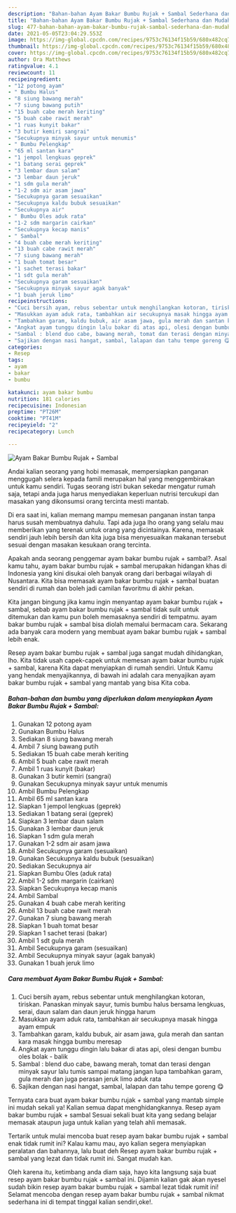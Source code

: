 ```yaml
---
description: "Bahan-bahan Ayam Bakar Bumbu Rujak + Sambal Sederhana dan Mudah Dibuat"
title: "Bahan-bahan Ayam Bakar Bumbu Rujak + Sambal Sederhana dan Mudah Dibuat"
slug: 477-bahan-bahan-ayam-bakar-bumbu-rujak-sambal-sederhana-dan-mudah-dibuat
date: 2021-05-05T23:04:29.553Z
image: https://img-global.cpcdn.com/recipes/9753c76134f15b59/680x482cq70/ayam-bakar-bumbu-rujak-sambal-foto-resep-utama.jpg
thumbnail: https://img-global.cpcdn.com/recipes/9753c76134f15b59/680x482cq70/ayam-bakar-bumbu-rujak-sambal-foto-resep-utama.jpg
cover: https://img-global.cpcdn.com/recipes/9753c76134f15b59/680x482cq70/ayam-bakar-bumbu-rujak-sambal-foto-resep-utama.jpg
author: Ora Matthews
ratingvalue: 4.1
reviewcount: 11
recipeingredient:
- "12 potong ayam"
- " Bumbu Halus"
- "8 siung bawang merah"
- "7 siung bawang putih"
- "15 buah cabe merah keriting"
- "5 buah cabe rawit merah"
- "1 ruas kunyit bakar"
- "3 butir kemiri sangrai"
- "Secukupnya minyak sayur untuk menumis"
- " Bumbu Pelengkap"
- "65 ml santan kara"
- "1 jempol lengkuas geprek"
- "1 batang serai geprek"
- "3 lembar daun salam"
- "3 lembar daun jeruk"
- "1 sdm gula merah"
- "1-2 sdm air asam jawa"
- "Secukupnya garam sesuaikan"
- "Secukupnya kaldu bubuk sesuaikan"
- "Secukupnya air"
- " Bumbu Oles aduk rata"
- "1-2 sdm margarin cairkan"
- "Secukupnya kecap manis"
- " Sambal"
- "4 buah cabe merah keriting"
- "13 buah cabe rawit merah"
- "7 siung bawang merah"
- "1 buah tomat besar"
- "1 sachet terasi bakar"
- "1 sdt gula merah"
- "Secukupnya garam sesuaikan"
- "Secukupnya minyak sayur agak banyak"
- "1 buah jeruk limo"
recipeinstructions:
- "Cuci bersih ayam, rebus sebentar untuk menghilangkan kotoran, tiriskan. Panaskan minyak sayur, tumis bumbu halus bersama lengkuas, serai, daun salam dan daun jeruk hingga harum"
- "Masukkan ayam aduk rata, tambahkan air secukupnya masak hingga ayam empuk"
- "Tambahkan garam, kaldu bubuk, air asam jawa, gula merah dan santan kara masak hingga bumbu meresap"
- "Angkat ayam tunggu dingin lalu bakar di atas api, olesi dengan bumbu oles bolak - balik"
- "Sambal : blend duo cabe, bawang merah, tomat dan terasi dengan minyak sayur lalu tumis sampai matang jangan lupa tambahkan garam, gula merah dan juga perasan jeruk limo aduk rata"
- "Sajikan dengan nasi hangat, sambal, lalapan dan tahu tempe goreng 😋"
categories:
- Resep
tags:
- ayam
- bakar
- bumbu

katakunci: ayam bakar bumbu 
nutrition: 181 calories
recipecuisine: Indonesian
preptime: "PT26M"
cooktime: "PT41M"
recipeyield: "2"
recipecategory: Lunch

---
```



![Ayam Bakar Bumbu Rujak + Sambal](https://img-global.cpcdn.com/recipes/9753c76134f15b59/680x482cq70/ayam-bakar-bumbu-rujak-sambal-foto-resep-utama.jpg)

Andai kalian seorang yang hobi memasak, mempersiapkan panganan menggugah selera kepada famili merupakan hal yang menggembirakan untuk kamu sendiri. Tugas seorang istri bukan sekedar mengatur rumah saja, tetapi anda juga harus menyediakan keperluan nutrisi tercukupi dan masakan yang dikonsumsi orang tercinta mesti mantab.

Di era  saat ini, kalian memang mampu memesan panganan instan tanpa harus susah membuatnya dahulu. Tapi ada juga lho orang yang selalu mau memberikan yang terenak untuk orang yang dicintainya. Karena, memasak sendiri jauh lebih bersih dan kita juga bisa menyesuaikan makanan tersebut sesuai dengan masakan kesukaan orang tercinta. 



Apakah anda seorang penggemar ayam bakar bumbu rujak + sambal?. Asal kamu tahu, ayam bakar bumbu rujak + sambal merupakan hidangan khas di Indonesia yang kini disukai oleh banyak orang dari berbagai wilayah di Nusantara. Kita bisa memasak ayam bakar bumbu rujak + sambal buatan sendiri di rumah dan boleh jadi camilan favoritmu di akhir pekan.

Kita jangan bingung jika kamu ingin menyantap ayam bakar bumbu rujak + sambal, sebab ayam bakar bumbu rujak + sambal tidak sulit untuk ditemukan dan kamu pun boleh memasaknya sendiri di tempatmu. ayam bakar bumbu rujak + sambal bisa diolah memalui bermacam cara. Sekarang ada banyak cara modern yang membuat ayam bakar bumbu rujak + sambal lebih enak.

Resep ayam bakar bumbu rujak + sambal juga sangat mudah dihidangkan, lho. Kita tidak usah capek-capek untuk memesan ayam bakar bumbu rujak + sambal, karena Kita dapat menyiapkan di rumah sendiri. Untuk Kamu yang hendak menyajikannya, di bawah ini adalah cara menyajikan ayam bakar bumbu rujak + sambal yang mantab yang bisa Kita coba.

<!--inarticleads1-->

##### Bahan-bahan dan bumbu yang diperlukan dalam menyiapkan Ayam Bakar Bumbu Rujak + Sambal:

1. Gunakan 12 potong ayam
1. Gunakan  Bumbu Halus
1. Sediakan 8 siung bawang merah
1. Ambil 7 siung bawang putih
1. Sediakan 15 buah cabe merah keriting
1. Ambil 5 buah cabe rawit merah
1. Ambil 1 ruas kunyit (bakar)
1. Gunakan 3 butir kemiri (sangrai)
1. Gunakan Secukupnya minyak sayur untuk menumis
1. Ambil  Bumbu Pelengkap
1. Ambil 65 ml santan kara
1. Siapkan 1 jempol lengkuas (geprek)
1. Sediakan 1 batang serai (geprek)
1. Siapkan 3 lembar daun salam
1. Gunakan 3 lembar daun jeruk
1. Siapkan 1 sdm gula merah
1. Gunakan 1-2 sdm air asam jawa
1. Ambil Secukupnya garam (sesuaikan)
1. Gunakan Secukupnya kaldu bubuk (sesuaikan)
1. Sediakan Secukupnya air
1. Siapkan  Bumbu Oles (aduk rata)
1. Ambil 1-2 sdm margarin (cairkan)
1. Siapkan Secukupnya kecap manis
1. Ambil  Sambal
1. Gunakan 4 buah cabe merah keriting
1. Ambil 13 buah cabe rawit merah
1. Gunakan 7 siung bawang merah
1. Siapkan 1 buah tomat besar
1. Siapkan 1 sachet terasi (bakar)
1. Ambil 1 sdt gula merah
1. Ambil Secukupnya garam (sesuaikan)
1. Ambil Secukupnya minyak sayur (agak banyak)
1. Gunakan 1 buah jeruk limo




<!--inarticleads2-->

##### Cara membuat Ayam Bakar Bumbu Rujak + Sambal:

1. Cuci bersih ayam, rebus sebentar untuk menghilangkan kotoran, tiriskan. Panaskan minyak sayur, tumis bumbu halus bersama lengkuas, serai, daun salam dan daun jeruk hingga harum
1. Masukkan ayam aduk rata, tambahkan air secukupnya masak hingga ayam empuk
1. Tambahkan garam, kaldu bubuk, air asam jawa, gula merah dan santan kara masak hingga bumbu meresap
1. Angkat ayam tunggu dingin lalu bakar di atas api, olesi dengan bumbu oles bolak - balik
1. Sambal : blend duo cabe, bawang merah, tomat dan terasi dengan minyak sayur lalu tumis sampai matang jangan lupa tambahkan garam, gula merah dan juga perasan jeruk limo aduk rata
1. Sajikan dengan nasi hangat, sambal, lalapan dan tahu tempe goreng 😋




Ternyata cara buat ayam bakar bumbu rujak + sambal yang mantab simple ini mudah sekali ya! Kalian semua dapat menghidangkannya. Resep ayam bakar bumbu rujak + sambal Sesuai sekali buat kita yang sedang belajar memasak ataupun juga untuk kalian yang telah ahli memasak.

Tertarik untuk mulai mencoba buat resep ayam bakar bumbu rujak + sambal enak tidak rumit ini? Kalau kamu mau, ayo kalian segera menyiapkan peralatan dan bahannya, lalu buat deh Resep ayam bakar bumbu rujak + sambal yang lezat dan tidak rumit ini. Sangat mudah kan. 

Oleh karena itu, ketimbang anda diam saja, hayo kita langsung saja buat resep ayam bakar bumbu rujak + sambal ini. Dijamin kalian gak akan nyesel sudah bikin resep ayam bakar bumbu rujak + sambal lezat tidak rumit ini! Selamat mencoba dengan resep ayam bakar bumbu rujak + sambal nikmat sederhana ini di tempat tinggal kalian sendiri,oke!.

